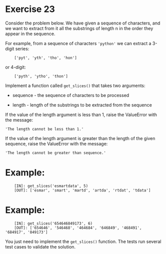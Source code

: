 # Exercise 23

Consider the problem below. We have given a sequence of characters, and we want to extract from it all the substrings of length n in the order they appear in the sequence.

For example, from a sequence of characters `'python'` we can extract a 3-digit series:

``````
    ['pyt', 'yth', 'tho', 'hon']
``````

or 4-digit:

``````
    ['pyth', 'ytho', 'thon']
``````

Implement a function called `get_slices()` that takes two arguments:

- sequence - the sequence of characters to be processed

- length - length of the substrings to be extracted from the sequence

If the value of the length argument is less than 1, raise the ValueError with the message:

`'The length cannot be less than 1.'`

If the value of the length argument is greater than the length of the given sequence, raise the ValueError with the message:

`'The length cannot be greater than sequence.'`


# Example:

``````
    [IN]: get_slices('esmartdata', 5)
    [OUT]: ['esmar', 'smart', 'martd', 'artda', 'rtdat', 'tdata']
``````

# Example:

``````
    [IN]: get_slices('654646849173', 6)
    [OUT]: ['654646', '546468', '464684', '646849', '468491', '684917', '849173']
``````

You just need to implement the `get_slices()` function. The tests run several test cases to validate the solution.
